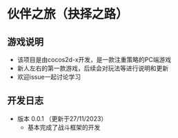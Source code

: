 # 伙伴之旅（抉择之路）
## 游戏说明
* 该项目是由cocos2d-x开发，是一款注重策略的PC端游戏
* 新人左右的第一款游戏，后续会对玩法等进行说明和更新
* 欢迎issue一起讨论学习

## 开发日志
* 版本 0.0.1 （更新于27/11/2023）
  * 基本完成了战斗框架的开发
